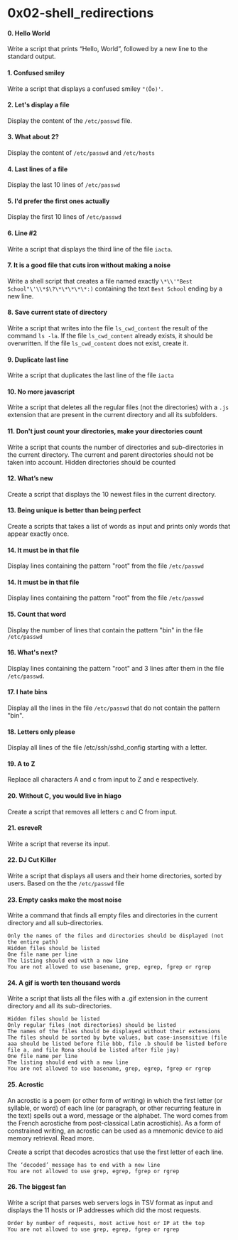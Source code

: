 # 0x02-shell_redirections

#### 0. Hello World
Write a script that prints “Hello, World”, followed by a new line to the standard output.
#### 1. Confused smiley
Write a script that displays a confused smiley `"(Ôo)'`.
#### 2. Let's display a file 
Display the content of the `/etc/passwd` file.
#### 3. What about 2? 
Display the content of `/etc/passwd` and `/etc/hosts`
#### 4. Last lines of a file 
Display the last 10 lines of `/etc/passwd`
#### 5. I'd prefer the first ones actually 
Display the first 10 lines of `/etc/passwd`
#### 6. Line #2 
Write a script that displays the third line of the file `iacta`.
#### 7. It is a good file that cuts iron without making a noise 
Write a shell script that creates a file named exactly `\*\\'"Best School"\'\\*$\?\*\*\*\*\*:)` containing the text `Best School` ending by a new line.
#### 8. Save current state of directory 
Write a script that writes into the file `ls_cwd_content` the result of the command `ls -la`. If the file `ls_cwd_content` already exists, it should be overwritten. If the file `ls_cwd_content` does not exist, create it.
#### 9. Duplicate last line 
Write a script that duplicates the last line of the file `iacta`
#### 10. No more javascript 
Write a script that deletes all the regular files (not the directories) with a `.js` extension that are present in the current directory and all its subfolders.
#### 11. Don't just count your directories, make your directories count 
Write a script that counts the number of directories and sub-directories in the current directory. The current and parent directories should not be taken into account. Hidden directories should be counted
#### 12. What’s new 
Create a script that displays the 10 newest files in the current directory.
#### 13. Being unique is better than being perfect 
Create a scripts that takes a list of words as input and prints only words that appear exactly once.
#### 14. It must be in that file 
Display lines containing the pattern "root" from the file `/etc/passwd`
#### 14. It must be in that file 
Display lines containing the pattern "root" from the file `/etc/passwd`
#### 15. Count that word 
Display the number of lines that contain the pattern "bin" in the file `/etc/passwd`
#### 16. What's next? 
Display lines containing the pattern "root" and 3 lines after them in the file `/etc/passwd`.
#### 17. I hate bins 
Display all the lines in the file `/etc/passwd` that do not contain the pattern "bin".
#### 18. Letters only please 
Display all lines of the file /etc/ssh/sshd_config starting with a letter.
#### 19. A to Z 
Replace all characters A and c from input to Z and e respectively.
#### 20. Without C, you would live in hiago 
Create a script that removes all letters c and C from input.
#### 21. esreveR 
Write a script that reverse its input.
#### 22. DJ Cut Killer 
Write a script that displays all users and their home directories, sorted by users.
Based on the the `/etc/passwd` file
#### 23. Empty casks make the most noise
Write a command that finds all empty files and directories in the current directory and all sub-directories.

    Only the names of the files and directories should be displayed (not the entire path)
    Hidden files should be listed
    One file name per line
    The listing should end with a new line
    You are not allowed to use basename, grep, egrep, fgrep or rgrep
#### 24. A gif is worth ten thousand words
Write a script that lists all the files with a .gif extension in the current directory and all its sub-directories.

    Hidden files should be listed
    Only regular files (not directories) should be listed
    The names of the files should be displayed without their extensions
    The files should be sorted by byte values, but case-insensitive (file aaa should be listed before file bbb, file .b should be listed before file a, and file Rona should be listed after file jay)
    One file name per line
    The listing should end with a new line
    You are not allowed to use basename, grep, egrep, fgrep or rgrep
#### 25. Acrostic
An acrostic is a poem (or other form of writing) in which the first letter (or syllable, or word) of each line (or paragraph, or other recurring feature in the text) spells out a word, message or the alphabet. The word comes from the French acrostiche from post-classical Latin acrostichis). As a form of constrained writing, an acrostic can be used as a mnemonic device to aid memory retrieval. Read more.

Create a script that decodes acrostics that use the first letter of each line.

    The ‘decoded’ message has to end with a new line
    You are not allowed to use grep, egrep, fgrep or rgrep
#### 26. The biggest fan
Write a script that parses web servers logs in TSV format as input and displays the 11 hosts or IP addresses which did the most requests.

    Order by number of requests, most active host or IP at the top
    You are not allowed to use grep, egrep, fgrep or rgrep
